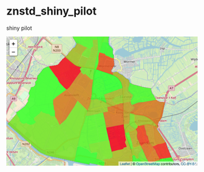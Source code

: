 # znstd_shiny_pilot
shiny pilot

![alt text](https://raw.githubusercontent.com/BorisStapel/znstd_shiny_pilot/master/wijk.png)
